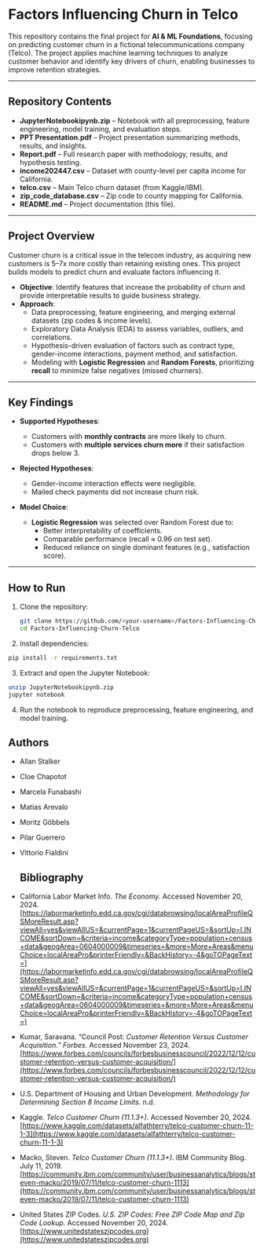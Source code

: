 #  Factors Influencing Churn in Telco

This repository contains the final project for **AI & ML Foundations**, focusing on predicting customer churn in a fictional telecommunications company (Telco). The project applies machine learning techniques to analyze customer behavior and identify key drivers of churn, enabling businesses to improve retention strategies.

---

## Repository Contents

- **JupyterNotebookipynb.zip** – Notebook with all preprocessing, feature engineering, model training, and evaluation steps.
- **PPT Presentation.pdf** – Project presentation summarizing methods, results, and insights.
- **Report.pdf** – Full research paper with methodology, results, and hypothesis testing.
- **income202447.csv** – Dataset with county-level per capita income for California.
- **telco.csv** – Main Telco churn dataset (from Kaggle/IBM).
- **zip_code_database.csv** – Zip code to county mapping for California.
- **README.md** – Project documentation (this file).

---

## Project Overview

Customer churn is a critical issue in the telecom industry, as acquiring new customers is 5–7x more costly than retaining existing ones. This project builds models to predict churn and evaluate factors influencing it.

- **Objective**: Identify features that increase the probability of churn and provide interpretable results to guide business strategy.
- **Approach**: 
  - Data preprocessing, feature engineering, and merging external datasets (zip codes & income levels).
  - Exploratory Data Analysis (EDA) to assess variables, outliers, and correlations.
  - Hypothesis-driven evaluation of factors such as contract type, gender-income interactions, payment method, and satisfaction.
  - Modeling with **Logistic Regression** and **Random Forests**, prioritizing **recall** to minimize false negatives (missed churners).

---

## Key Findings

- **Supported Hypotheses**:
  - Customers with **monthly contracts** are more likely to churn.
  - Customers with **multiple services churn more** if their satisfaction drops below 3.

- **Rejected Hypotheses**:
  - Gender-income interaction effects were negligible.
  - Mailed check payments did not increase churn risk.

- **Model Choice**:
  - **Logistic Regression** was selected over Random Forest due to:
    - Better interpretability of coefficients.
    - Comparable performance (recall ≈ 0.96 on test set).
    - Reduced reliance on single dominant features (e.g., satisfaction score).

---

## How to Run

1. Clone the repository:
   ```bash
   git clone https://github.com/<your-username>/Factors-Influencing-Churn-Telco.git
   cd Factors-Influencing-Churn-Telco
   ```
   
2. Install dependencies:

```bash
pip install -r requirements.txt
   ```

3. Extract and open the Jupyter Notebook:

```bash
unzip JupyterNotebookipynb.zip
jupyter notebook
   ```
4. Run the notebook to reproduce preprocessing, feature engineering, and model training.

## Authors
- Allan Stalker
- Cloe Chapotot
- Marcela Funabashi
- Matias Arevalo
- Moritz Göbbels
- Pilar Guerrero
- Vittorio Fialdini

  ## Bibliography

- California Labor Market Info. *The Economy.* Accessed November 20, 2024.  
  [https://labormarketinfo.edd.ca.gov/cgi/databrowsing/localAreaProfileQSMoreResult.asp?viewAll=yes&viewAllUS=&currentPage=1&currentPageUS=&sortUp=I.INCOME&sortDown=&criteria=income&categoryType=population+census+data&geogArea=0604000009&timeseries=&more=More+Areas&menuChoice=localAreaPro&printerFriendly=&BackHistory=-4&goTOPageText=](https://labormarketinfo.edd.ca.gov/cgi/databrowsing/localAreaProfileQSMoreResult.asp?viewAll=yes&viewAllUS=&currentPage=1&currentPageUS=&sortUp=I.INCOME&sortDown=&criteria=income&categoryType=population+census+data&geogArea=0604000009&timeseries=&more=More+Areas&menuChoice=localAreaPro&printerFriendly=&BackHistory=-4&goTOPageText=)

- Kumar, Saravana. “Council Post: *Customer Retention Versus Customer Acquisition.*” *Forbes.* Accessed November 23, 2024.  
  [https://www.forbes.com/councils/forbesbusinesscouncil/2022/12/12/customer-retention-versus-customer-acquisition/](https://www.forbes.com/councils/forbesbusinesscouncil/2022/12/12/customer-retention-versus-customer-acquisition/)

- U.S. Department of Housing and Urban Development. *Methodology for Determining Section 8 Income Limits.* n.d.  

- Kaggle. *Telco Customer Churn (11.1.3+).* Accessed November 20, 2024.  
  [https://www.kaggle.com/datasets/alfathterry/telco-customer-churn-11-1-3](https://www.kaggle.com/datasets/alfathterry/telco-customer-churn-11-1-3)

- Macko, Steven. *Telco Customer Churn (11.1.3+).* IBM Community Blog. July 11, 2019.  
  [https://community.ibm.com/community/user/businessanalytics/blogs/steven-macko/2019/07/11/telco-customer-churn-1113](https://community.ibm.com/community/user/businessanalytics/blogs/steven-macko/2019/07/11/telco-customer-churn-1113)

- United States ZIP Codes. *U.S. ZIP Codes: Free ZIP Code Map and Zip Code Lookup.* Accessed November 20, 2024.  
  [https://www.unitedstateszipcodes.org](https://www.unitedstateszipcodes.org)
